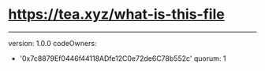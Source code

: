 # https://tea.xyz/what-is-this-file
---
version: 1.0.0
codeOwners:
  - '0x7c8879Ef0446f44118ADfe12C0e72de6C78b552c'
quorum: 1
